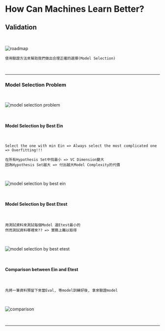 # How Can Machines Learn Better?

## Validation

<br />

![roadmap](https://github.com/linda2020130/Notes_ML-Foundations/blob/master/Pictures/Week%2015/roadmap.PNG)

```
使用驗證方法來幫助我們做出合理正確的選擇(Model Selection)
```

<br />

***

### Model Selection Problem

<br />

![model selection problem](https://github.com/linda2020130/Notes_ML-Foundations/blob/master/Pictures/Week%2015/model%20selection%20problem.PNG)

<br />

#### Model Selection by Best Ein

<br />

```
Select the one with min Ein => Always select the most complicated one => Overfitting!!!

在所有Hypothesis Set中找最小 => VC Dimension變大
因為Hypothesis Set越大 => 付出越大Model Complexity的代價
```

<br />

![model selection by best ein](https://github.com/linda2020130/Notes_ML-Foundations/blob/master/Pictures/Week%2015/model%20selection%20by%20test%20ein.PNG)

<br />

#### Model Selection by Best Etest

<br />

```
用測試資料來測試每個Model 選Etest最小的
然而測試資料哪裡來?? => 實務上難以取得
```

<br />

![model selection by best etest](https://github.com/linda2020130/Notes_ML-Foundations/blob/master/Pictures/Week%2015/model%20selection%20by%20best%20etest.PNG)

<br />

#### Comparison between Ein and Etest

<br />

```
先將一筆資料預留下來當Eval, 等model訓練好後, 拿來驗證model
```

<br />

![comparison](https://github.com/linda2020130/Notes_ML-Foundations/blob/master/Pictures/Week%2015/comparison.PNG)

<br />

***





